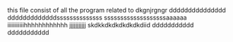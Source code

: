 this file consist of all the program related to
dkgnjrgngr
ddddddddddddddd
dddddddddddddssssssssssssss
sssssssssssssssssssaaaaaa
iiiiiiiiiiihhhhhhhhhhhh
jjjjjjjjjjj
skdkkdkdkdkdkdkdiid
ddddddddddd
ddddddddddd

